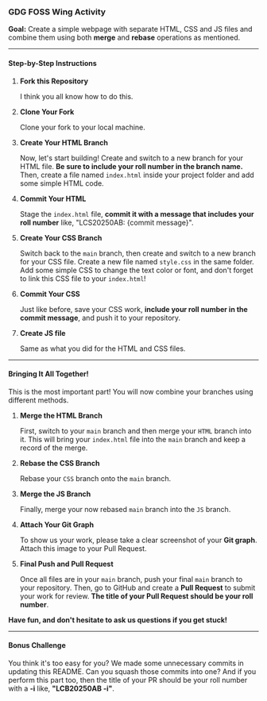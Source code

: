 ### **GDG FOSS Wing Activity**

**Goal:** Create a simple webpage with separate HTML, CSS and JS files and combine them using both **merge** and **rebase** operations as mentioned.

***

#### **Step-by-Step Instructions**

1.  **Fork this Repository**
   
    I think you all know how to do this.

2.  **Clone Your Fork**
   
    Clone your fork to your local machine.

4.  **Create Your HTML Branch**
   
    Now, let's start building! Create and switch to a new branch for your HTML file. **Be sure to include your roll number in the branch name.** Then, create a file named `index.html` inside your project folder and add some simple HTML code. 

5.  **Commit Your HTML**
   
    Stage the `index.html` file, **commit it with a message that includes your roll number** like, "LCS20250AB: {commit message}".

6.  **Create Your CSS Branch**
    
    Switch back to the `main` branch, then create and switch to a new branch for your CSS file. Create a new file named `style.css` in the same folder. Add some simple CSS to change the text color or font, and don't forget to link this CSS file to your `index.html`!

7.  **Commit Your CSS**
   
    Just like before, save your CSS work, **include your roll number in the commit message**, and push it to your repository.

8.  **Create JS file**

    Same as what you did for the HTML and CSS files.
***

#### **Bringing It All Together!**

This is the most important part! You will now combine your branches using different methods.

1.  **Merge the HTML Branch**
   
    First, switch to your `main` branch and then merge your `HTML` branch into it. This will bring your `index.html` file into the `main` branch and keep a record of the merge.

2.  **Rebase the CSS Branch**
   
    Rebase your `CSS` branch onto the `main` branch.

3.  **Merge the JS Branch**

    Finally, merge your now rebased `main` branch into the `JS` branch.

4.  **Attach Your Git Graph**
   
    To show us your work, please take a clear screenshot of your **Git graph**. Attach this image to your Pull Request.

5.  **Final Push and Pull Request**

    Once all files are in your `main` branch, push your final `main` branch to your repository. Then, go to GitHub and create a **Pull Request** to submit your work for review. **The title of your Pull Request should be your roll number**.

**Have fun, and don't hesitate to ask us questions if you get stuck!**
***

#### **Bonus Challenge**

You think it's too easy for you? We made some unnecessary commits in updating this README. Can you squash those commits into one? And if you perform this part too, then the title of your PR should be your roll number with a **-i** like, **"LCB20250AB -i"**.
